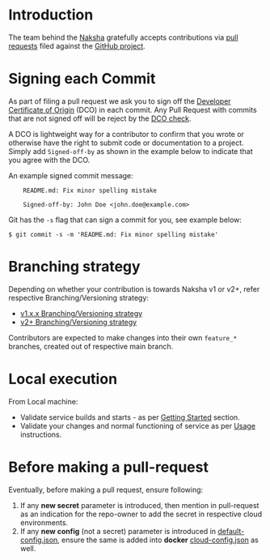 # Introduction

The team behind the [Naksha](https://github.com/heremaps/naksha) gratefully accepts contributions via
[pull requests](https://help.github.com/articles/about-pull-requests/) filed against the
[GitHub project](https://github.com/heremaps/naksha/pulls).

# Signing each Commit

As part of filing a pull request we ask you to sign off the
[Developer Certificate of Origin](https://developercertificate.org/) (DCO) in each commit.
Any Pull Request with commits that are not signed off will be reject by the
[DCO check](https://probot.github.io/apps/dco/).

A DCO is lightweight way for a contributor to confirm that you wrote or otherwise have the right
to submit code or documentation to a project. Simply add `Signed-off-by` as shown in the example below
to indicate that you agree with the DCO.

An example signed commit message:

```
    README.md: Fix minor spelling mistake

    Signed-off-by: John Doe <john.doe@example.com>
```

Git has the `-s` flag that can sign a commit for you, see example below:

`$ git commit -s -m 'README.md: Fix minor spelling mistake'`

# Branching strategy

Depending on whether your contribution is towards Naksha v1 or v2+, refer respective Branching/Versioning strategy:

* [v1.x.x Branching/Versioning strategy](docs/BRANCHING_v1.md)
* [v2+ Branching/Versioning strategy](docs/BRANCHING.md)

Contributors are expected to make changes into their own `feature_*` branches, created out of respective main branch. 

# Local execution

From Local machine:
* Validate service builds and starts - as per [Getting Started](README.md#getting-started) section.
* Validate your changes and normal functioning of service as per [Usage](README.md#usage) instructions.

# Before making a pull-request

Eventually, before making a pull request, ensure following:

1. If any **new secret** parameter is introduced, then mention in pull-request as an indication for the repo-owner to add the secret in respective cloud environments.
2. If any **new config** (not a secret) parameter is introduced in [default-config.json](here-naksha-lib-hub/src/main/resources/config/default-config.json),
ensure the same is added into **docker** [cloud-config.json](docker/cloud-config.json) as well.
